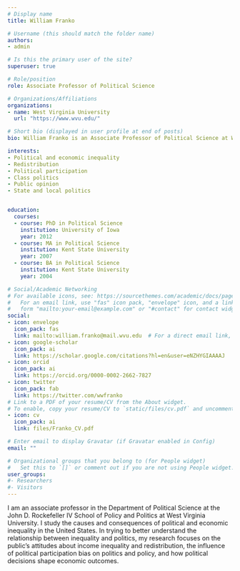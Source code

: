 ```yaml
---
# Display name
title: William Franko

# Username (this should match the folder name)
authors:
- admin

# Is this the primary user of the site?
superuser: true

# Role/position
role: Associate Professor of Political Science

# Organizations/Affiliations
organizations:
- name: West Virginia University
  url: "https://www.wvu.edu/"

# Short bio (displayed in user profile at end of posts)
bio: William Franko is an Associate Professor of Political Science at West Virginia University. His research focuses on the causes and consequences of political and economic inequality.

interests:
- Political and economic inequality
- Redistribution
- Political participation
- Class politics
- Public opinion
- State and local politics


education:
  courses:
  - course: PhD in Political Science
    institution: University of Iowa
    year: 2012
  - course: MA in Political Science
    institution: Kent State University
    year: 2007
  - course: BA in Political Science
    institution: Kent State University
    year: 2004

# Social/Academic Networking
# For available icons, see: https://sourcethemes.com/academic/docs/page-builder/#icons
#   For an email link, use "fas" icon pack, "envelope" icon, and a link in the
#   form "mailto:your-email@example.com" or "#contact" for contact widget.
social:
- icon: envelope
  icon_pack: fas
  link: mailto:william.franko@mail.wvu.edu  # For a direct email link, use "mailto:test@example.org".
- icon: google-scholar
  icon_pack: ai
  link: https://scholar.google.com/citations?hl=en&user=eNZHYGIAAAAJ
- icon: orcid
  icon_pack: ai
  link: https://orcid.org/0000-0002-2662-7827
- icon: twitter
  icon_pack: fab
  link: https://twitter.com/wwfranko
# Link to a PDF of your resume/CV from the About widget.
# To enable, copy your resume/CV to `static/files/cv.pdf` and uncomment the lines below.
- icon: cv
  icon_pack: ai
  link: files/Franko_CV.pdf

# Enter email to display Gravatar (if Gravatar enabled in Config)
email: ""

# Organizational groups that you belong to (for People widget)
#   Set this to `[]` or comment out if you are not using People widget.
user_groups:
#- Researchers
#- Visitors
---
```


I am an associate professor in the Department of Political Science at the John D. Rockefeller IV School of Policy and Politics at West Virginia University. I study the causes and consequences of political and economic inequality in the United States. In trying to better understand the relationship between inequality and politics, my research focuses on the public’s attitudes about income inequality and redistribution, the influence of political participation bias on politics and policy, and how political decisions shape economic outcomes.
